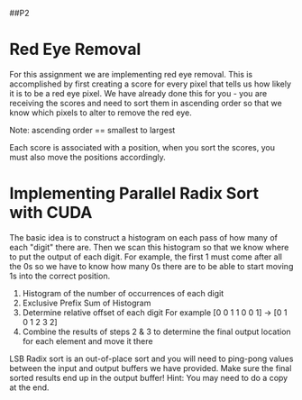 ##P2
   
   Red Eye Removal
   ===============
   
   For this assignment we are implementing red eye removal.  This is
   accomplished by first creating a score for every pixel that tells us how
   likely it is to be a red eye pixel.  We have already done this for you - you
   are receiving the scores and need to sort them in ascending order so that we
   know which pixels to alter to remove the red eye.

   Note: ascending order == smallest to largest

   Each score is associated with a position, when you sort the scores, you must
   also move the positions accordingly.

   Implementing Parallel Radix Sort with CUDA
   ==========================================

   The basic idea is to construct a histogram on each pass of how many of each
   "digit" there are.   Then we scan this histogram so that we know where to put
   the output of each digit.  For example, the first 1 must come after all the
   0s so we have to know how many 0s there are to be able to start moving 1s
   into the correct position.

   1) Histogram of the number of occurrences of each digit
   2) Exclusive Prefix Sum of Histogram
   3) Determine relative offset of each digit
        For example [0 0 1 1 0 0 1]
                ->  [0 1 0 1 2 3 2]
   4) Combine the results of steps 2 & 3 to determine the final
      output location for each element and move it there

   LSB Radix sort is an out-of-place sort and you will need to ping-pong values
   between the input and output buffers we have provided.  Make sure the final
   sorted results end up in the output buffer!  Hint: You may need to do a copy
   at the end.
